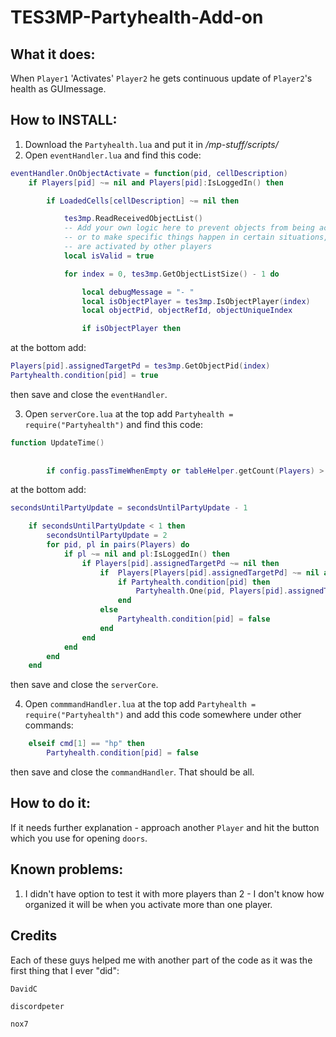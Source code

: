 # TES3MP-Partyhealth-Add-on

## What it does:
When ```Player1``` 'Activates' ```Player2``` he gets continuous update of ```Player2```'s health as GUImessage.

## How to INSTALL:
1. Download the ```Partyhealth.lua``` and put it in */mp-stuff/scripts/*
2. Open ```eventHandler.lua``` and find this code:
```lua
eventHandler.OnObjectActivate = function(pid, cellDescription)
    if Players[pid] ~= nil and Players[pid]:IsLoggedIn() then

        if LoadedCells[cellDescription] ~= nil then

            tes3mp.ReadReceivedObjectList()
            -- Add your own logic here to prevent objects from being activated in certain places,
            -- or to make specific things happen in certain situations, such as when players
            -- are activated by other players
            local isValid = true

            for index = 0, tes3mp.GetObjectListSize() - 1 do

                local debugMessage = "- "
                local isObjectPlayer = tes3mp.IsObjectPlayer(index)
                local objectPid, objectRefId, objectUniqueIndex

                if isObjectPlayer then
```
at the bottom add: 
```lua
Players[pid].assignedTargetPd = tes3mp.GetObjectPid(index)
Partyhealth.condition[pid] = true
``` 
then save and close the ```eventHandler```.

3. Open ```serverCore.lua``` at the top add ```Partyhealth = require("Partyhealth")``` and find this code: 
```lua
function UpdateTime()
	
	
        if config.passTimeWhenEmpty or tableHelper.getCount(Players) > 0 then
```
at the bottom add: 
```lua
secondsUntilPartyUpdate = secondsUntilPartyUpdate - 1

	if secondsUntilPartyUpdate < 1 then
		secondsUntilPartyUpdate = 2
		for pid, pl in pairs(Players) do
			if pl ~= nil and pl:IsLoggedIn() then
				if Players[pid].assignedTargetPd ~= nil then
					if  Players[Players[pid].assignedTargetPd] ~= nil and Players[Players[pid].assignedTargetPd]:IsLoggedIn() then
						if Partyhealth.condition[pid] then
							Partyhealth.One(pid, Players[pid].assignedTargetPd )
						end
					else
						Partyhealth.condition[pid] = false
					end
				end
			end
		end
	end
``` 
then save and close the ```serverCore```.

4. Open ```commmandHandler.lua``` at the top add ```Partyhealth = require("Partyhealth")``` and add this code somewhere under other commands:
```lua
	elseif cmd[1] == "hp" then
		Partyhealth.condition[pid] = false
```
then save and close the ```commandHandler```.
That should be all.


## How to do it:
If it needs further explanation - approach another ```Player``` and hit the button which you use for opening ```doors```.

## Known problems:
1. I didn't have option to test it with more players than 2 - I don't know how organized it will be when you activate more than one player.



## Credits
Each of these guys helped me with another part of the code as it was the first thing that I ever "did":

```DavidC```

```discordpeter```

```nox7```
